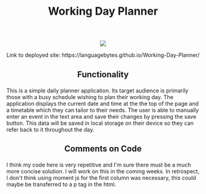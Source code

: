 # <p align="center"> Working Day Planner </p>
<br> 
 <p align="center">
  <img src="screenshot.gif"/>
</p>

<p align="center"> Link to deployed site: https://languagebytes.github.io/Working-Day-Planner/ </p>

## <p align="center"> Functionality </p>

This is a simple daily planner application. Its target audience is primarily those with a busy schedule wishing to plan their working day.
The application displays the current date and time at the the top of the page and a timetable which they can tailor to their needs. The user is able to manually enter an event in the text area and save their changes by pressing the save button. This data will be saved in local storage on their device so they can refer back to it throughout the day.

## <p align ="center"> Comments on Code </p>

 I think my code here is very repetitive and I'm sure there must be a much more concise solution. I will work on this in the coming weeks. In retrospect, I don't think using moment js for the first column was necessary, this could maybe be transferred to a p tag in the html.
